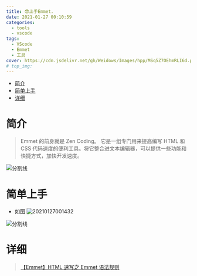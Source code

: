 ```yaml
---
title: 😎上手Emmet.
date: 2021-01-27 00:10:59
categories:
  - tools
  - vscode
tags:
  - VScode
  - Emmet
  - 工具
cover: https://cdn.jsdelivr.net/gh/Weidows/Images/hpp/MSq5Z7OEhmRLI6d.png
# top_img:
---
```


<!--
 * @?: *********************************************************************
 * @Author: Weidows
 * @Date: 2021-01-27 00:10:59
 * @LastEditors: Weidows
 * @LastEditTime: 2021-03-21 17:09:14
 * @FilePath: \Weidowsd:\Game\Github\Blog-private\source\_posts\tools\vscode\Emmet.md
 * @Description:
 * @!: *********************************************************************
-->

- [简介](#简介)
- [简单上手](#简单上手)
- [详细](#详细)

# 简介

> Emmet 的前身就是 Zen Coding。 它是一组专门用来提高编写 HTML 和 CSS 代码速度的便利工具。将它整合进文本编辑器，可以提供一些功能和快捷方式，加快开发速度。

![分割线](https://cdn.jsdelivr.net/gh/Weidows/Images/img/divider.png)

# 简单上手

- 如图
  <img src="https://cdn.jsdelivr.net/gh/Weidows/Images/hpp/YOUTJGPcLpd7Bhn.png" alt="20210127001432" />

![分割线](https://cdn.jsdelivr.net/gh/Weidows/Images/img/divider.png)

# 详细

> [【Emmet】HTML 速写之 Emmet 语法规则](https://blog.csdn.net/qq_33744228/article/details/80910377)
